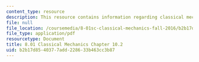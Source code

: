 ```yaml
---
content_type: resource
description: This resource contains information regarding classical mechanics.
file: null
file_location: /coursemedia/8-01sc-classical-mechanics-fall-2016/b2b17d8540377add228633b463cc3b87_MIT8_01F16_chapter10.2.pdf
file_type: application/pdf
resourcetype: Document
title: 8.01 Classical Mechanics Chapter 10.2
uid: b2b17d85-4037-7add-2286-33b463cc3b87
---
```

